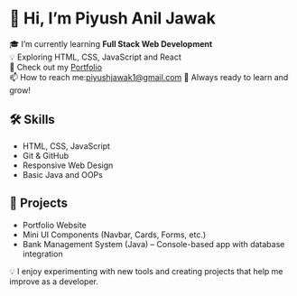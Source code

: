 # 👋 Hi, I’m Piyush Anil Jawak

🎓 I’m currently learning **Full Stack Web Development**  
💡 Exploring HTML, CSS, JavaScript and React  
📁 Check out my [Portfolio](https://github.com/piyushjawak1/Piyush-Jawak-Porfolio)  
📫 How to reach me:piyushjawak1@gmail.com 
🌱 Always ready to learn and grow!

## 🛠️ Skills
- HTML, CSS, JavaScript
- Git & GitHub
- Responsive Web Design
- Basic Java and OOPs

## 🚀 Projects
- Portfolio Website
- Mini UI Components (Navbar, Cards, Forms, etc.)
- Bank Management System (Java) – Console-based app with database integration

💡 I enjoy experimenting with new tools and creating projects that help me improve as a developer.
